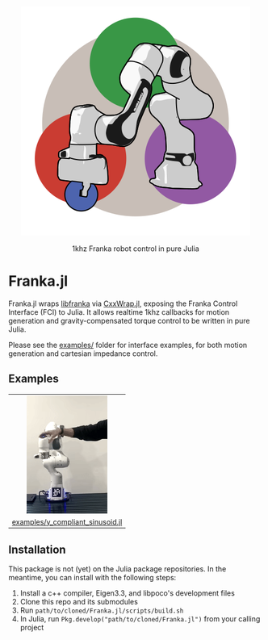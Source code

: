 <div align="center">
  <a href="https://github.com/dmillard/Franka.jl">
    <img src="docs/src/assets/logo.svg"/>
  </a>
  <p>
    1khz Franka robot control in pure Julia
  </p>
</div>

# Franka.jl

Franka.jl wraps [libfranka](https://github.com/frankaemika/libfranka) via [CxxWrap.jl](https://github.com/JuliaInterop/CxxWrap.jl), exposing the Franka Control Interface (FCI) to Julia. It allows realtime 1khz callbacks for motion generation and gravity-compensated torque control to be written in pure Julia.

Please see the [examples/](examples/) folder for interface examples, for both motion generation and cartesian impedance control.

## Examples
|                                                                                 |
|:-------------------------------------------------------------------------------:|
| <img src="docs/src/assets/panda-julia-control.gif">                             |
| <a href="examples/y_compliant_sinusoid.jl">examples/y_compliant_sinusoid.jl</a> |


## Installation

This package is not (yet) on the Julia package repositories. In the meantime, you can install with the following steps:

1. Install a c++ compiler, Eigen3.3, and libpoco's development files
2. Clone this repo and its submodules
3. Run `path/to/cloned/Franka.jl/scripts/build.sh`
4. In Julia, run `Pkg.develop("path/to/cloned/Franka.jl")` from your calling project
